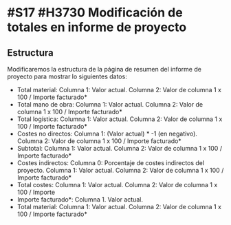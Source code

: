 # #S17 #H3730 Modificación de totales en informe de proyecto

## Estructura
Modificaremos la estructura de la página de resumen del informe de proyecto para mostrar lo siguientes datos:
* Total material: Columna 1: Valor actual. Columna 2: Valor de columna 1 x 100 / Importe facturado*
* Total mano de obra: Columna 1: Valor actual. Columna 2: Valor de columna 1 x 100 / Importe facturado*
* Total logística: Columna 1: Valor actual. Columna 2: Valor de columna 1 x 100 / Importe facturado*
* Costes no directos: Columna 1: (Valor actual) * -1 (en negativo). Columna 2: Valor de columna 1 x 100 / Importe facturado*
* Subtotal: Columna 1: Valor actual. Columna 2: Valor de columna 1 x 100 / Importe facturado*
* Costes indirectos: Columna 0: Porcentaje de costes indirectos del proyecto. Columna 1: Valor actual. Columna 2: Valor de columna 1 x 100 / Importe facturado*
* Total costes: Columna 1: Valor actual. Columna 2: Valor de columna 1 x 100 / Importe
* Importe facturado*: Columna 1. Valor actual.
* Total material: Columna 1: Valor actual. Columna 2: Valor de columna 1 x 100 / Importe facturado*